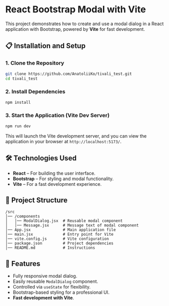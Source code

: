 # React Bootstrap Modal with Vite

This project demonstrates how to create and use a modal dialog in a React application with Bootstrap, powered by **Vite** for fast development.

## 📋 Installation and Setup

### 1. Clone the Repository
```sh
git clone https://github.com/AnatoliiKo/tivali_test.git
cd tivali_test
```

### 2. Install Dependencies
```sh
npm install
```

### 3. Start the Application (Vite Dev Server)
```sh
npm run dev
```

This will launch the Vite development server, and you can view the application in your browser at `http://localhost:5173/`.

## 🛠️ Technologies Used
- **React** – For building the user interface.
- **Bootstrap** – For styling and modal functionality.
- **Vite** – For a fast development experience.

## 📂 Project Structure
```
/src
│── /components
│   │── ModalDialog.jsx  # Reusable modal component
│   │── Message.jsx      # Message text of modal component
│── App.jsx              # Main application file
│── main.jsx             # Entry point for Vite
│── vite.config.js       # Vite configuration
│── package.json         # Project dependencies
│── README.md            # Instructions
```

## 🚀 Features
- Fully responsive modal dialog.
- Easily reusable `ModalDialog` component.
- Controlled via `useState` for flexibility.
- Bootstrap-based styling for a professional UI.
- **Fast development with Vite**.

